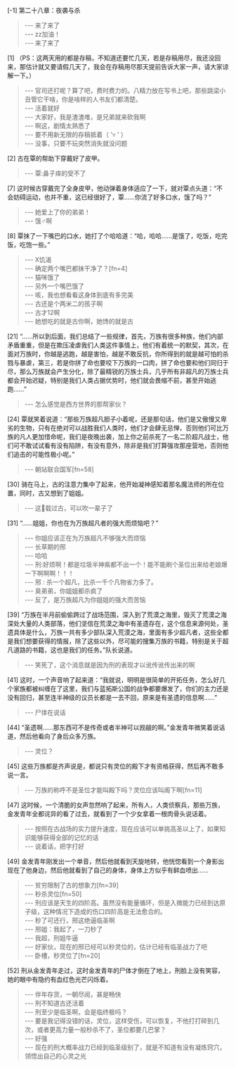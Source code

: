 
[-1] 第二十八章：夜袭与杀
>--- 来了来了<br>
>--- zz加油！<br>
>--- 来了来了<br>

[1] （PS：这两天用的都是存稿，不知道还要忙几天，若是存稿用尽，我还没回来，那估计就又要请假几天了，我会在存稿用尽那天提前告诉大家一声，请大家谅解一下。）
>--- 官司还打呢？算了吧，费时费力的。八精力放在写书上吧，那些跳梁小丑管它干啥，你是啥样的人书友们都清楚。<br>
>--- 活着就好<br>
>--- 大家好，我是渣渣堆，是兄弟就来砍我啊<br>
>--- 啊这，剧情太熟悉了<br>
>--- 要不用新无限的存稿抵着（ '▿ ' ）<br>
>--- 没事，只要不玩突然消失就没问题<br>

[2] 古在覃的帮助下穿戴好了皮甲。
>--- 覃:鼻子痒的受不了<br>

[7] 这时候古穿戴完了全身皮甲，他动弹着身体适应了一下，就对覃点头道：“不会妨碍运动，也并不重，这已经很好了，覃……你流了好多口水，饿了吗？”
>--- 她爱上了你的弟弟！<br>
>--- 饿♂啊<br>

[8] 覃抹了一下嘴巴的口水，她打了个哈哈道：“哈，哈哈……是饿了，吃饭，吃完饭，吃饱一些。”
>--- X饥渴<br>
>--- 确定两个嘴巴都抹干净了？[fn=4]<br>
>--- 猫咪饿了<br>
>--- 另外一个嘴巴饿了<br>
>--- 咳，我也想看看这身体到底有多完美<br>
>--- 古还是个两米二的孩子啊<br>
>--- 古才12啊<br>
>--- 她想吃的就是古你啊，她馋的就是古<br>

[21] “……所以到后面，我们总结了一些规律，首先，万族有很多种族，他们内部矛盾重重，但是在欺压凌虐我们人类这件事情上，他们有着统一的默契，其次，在面对万族时，你越是逃跑，越是害怕，越是不敢反抗，你所得到的就是越可怕的杀戮与暴虐，第三，若是你拼了命也要咬下万族的一口肉，拼了命也要和他们同归于尽，那么万族就会产生分化，除了最精锐的万族士兵，几乎所有非超凡的万族士兵都会开始迟疑，特别是我们人类占据优势时，他们就会畏缩不前，甚至开始逃跑……”
>--- 怎么感觉是西方世界的那帮家伙？<br>

[24] 覃就笑着说道：“那些万族超凡胆子小着呢，还是那句话，他们是又傲慢又卑劣的生物，只有在绝对可以战胜我们人类时，他们才会肆无忌惮，否则他们可比万族的凡人更加惜命呢，我们是夜晚出袭，加上你之前杀死了一名二阶超凡战士，他们可不敢试试看有没有陷阱，有没有意外，除非是我们打算强攻那座营地，否则他们追击的可能性极小呢。”
>--- 朝站联合国军[fn=58]<br>

[30] 骑在马上，古的注意力集中了起来，他开始凝神感知着那名魔法师的所在位置，同时，古又想到了姐姐。
>--- 这🐴载过古，可以吹一辈子了<br>

[31] “……姐姐，你也在为万族超凡者的强大而烦恼吧？”
>--- 你姐应该正在为万族超凡不够强大而烦恼<br>
>--- 长草期的邢<br>
>--- 哈哈<br>
>--- 刑:好烦啊！都是垃圾半神紫都不出一个！能不能刷个圣位出来给老娘爆一下啊啊啊！！！<br>
>--- 邢 : 杀一个超凡，比杀一千个凡物省力多了。<br>
>--- 臭弟弟，你姐姐都杀疯了<br>
>--- 反了，是万族超凡为你姐姐的强大而苦恼<br>

[39] “万族在半月前偷偷跨过了战场范围，深入到了荒漠之海里，毁灭了荒漠之海深处大量的人类部落，他们坚信在荒漠之海中有圣遗存在，这个信息来源何处，圣遗具体是什么，万族一共有多少部队深入荒漠之海，里面有多少超凡者，这些全都是我们想要获得的情报，除了这些以外，尽可能的搜集万族的书籍，特别是关于超凡道路的书籍，这也是我们的任务。”队长说道。
>--- 笑死了，这个消息就是因为刑的表现才以讹传讹传出来的啊<br>

[41] 这时，一个声音响了起来道：“我就说，明明是很简单的开拓任务，怎么好几个家族都被纠缠在了这里，我们与蓝拓斯公国的战争都要爆发了，你们的主力还是没有回归，甚至连半神级的议员长都是一去不回，原来是有圣遗的信息啊……”
>--- 尸体在说话<br>

[44] “圣遗啊……那东西可不是传奇或者半神可以觊觎的啊。”金发青年微笑着说话道，然后他看向了身后众多万族。
>--- 灵位？<br>

[45] 这些万族都是齐声说是，都说只有灵位的殿下才有资格获得，然后再不敢多说一言。
>--- 万族的称呼不是圣位才能叫殿下吗？灵位应该叫阁下啊[fn=11]<br>

[47] 这时候，一个清脆的女声忽然响了起来，所有人，人类侦察兵，那些万族，金发青年全都诧异的看了过去，就看到了一个少女拿着一根肉骨头说话着。
>--- 按照在古战场的实力提升速度，现在应该可以单挑高圣以上了，如果知识能够获得全部的记忆的话<br>
>--- 说着话，把字打好<br>

[49] 金发青年刚发出一个单音，然后他就看到天旋地转，他恍惚看到一个身影出现在了他身边，然后他就看到了自己的身体，身体上方似乎有鲜血喷出……
>--- 贫穷限制了古的想象力[fn=39]<br>
>--- 秒杀灵位[fn=50]<br>
>--- 刑应该是天生的四阶高。虽然没有能量循环，但是入微能力已经到达原子级，这种情况下造成的伤口四阶高是无法愈合的。<br>
>--- 秒了可还行，邢这绝逼临圣啊<br>
>--- 邢姐：我起了，一刀秒了<br>
>--- 我超，刑姐牛逼<br>
>--- 好家伙，现在的邢已经可以秒灵位的，估计已经有临圣战力了吧<br>
>--- 卧槽，秒灵位了[fn=20]<br>

[52] 刑从金发青年走过，这时金发青年的尸体才倒在了地上，刑脸上没有笑容，她的眼中有隐约有血红色光芒闪烁着。
>--- 伴年存货，一朝尽阅，甚是畅快<br>
>--- 刑不知道古还活着<br>
>--- 刑至少是临圣啊，会是临终极吗？<br>
>--- 要是我记得没错的话，灵位，这样受伤，可以恢复，不他打打碎到几次，或者更高力量一般秒杀不了，圣位都要几巴掌？<br>
>--- 好强<br>
>--- 现在的刑大概率战力已经到临圣级别了，就是不知道有没有凝炼窍穴，领悟出自己的心灵之光<br>
